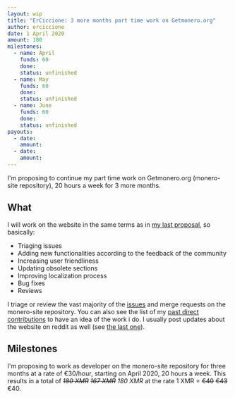 ```yaml
---
layout: wip
title: "ErCiccione: 3 more months part time work on Getmonero.org"
author: erciccione
date: 1 April 2020
amount: 180
milestones:
  - name: April
    funds: 60
    done: 
    status: unfinished
  - name: May
    funds: 60
    done: 
    status: unfinished
  - name: June
    funds: 60
    done:
    status: unfinished
payouts:
  - date:
    amount: 
  - date:
    amount:
---
```


I'm proposing to continue my part time work on Getmonero.org (monero-site repository), 20 hours a week for 3 more months.

## What
I will work on the website in the same terms as in [my last proposal](https://repo.getmonero.org/monero-project/ccs-proposals/-/merge_requests/111), so basically:

- Triaging issues
- Adding new functionalities according to the feedback of the community
- Increasing user friendliness
- Updating obsolete sections
- Improving localization process
- Bug fixes
- Reviews

I triage or review the vast majority of the [issues](https://repo.getmonero.org/monero-project/monero-site/-/issues) and merge requests on the monero-site repository. You can also see the list of my [past direct contributions](https://repo.getmonero.org/monero-project/monero-site/-/merge_requests?scope=all&utf8=%E2%9C%93&state=merged&author_username=erciccione) to have an idea of the work i do. I usually post updates about the website on reddit as well (see [the last one](https://www.reddit.com/r/Monero/comments/fetf6z/getmoneroorg_updated_fixed_meta_tags_updated/)).

## Milestones
I'm proposing to work as developer on the monero-site repository for three months at a rate of €30/hour, starting on April 2020, 20 hours a week. This results in a total of *~~180 XMR~~* *~~167 XMR~~* *180 XMR* at the rate 1 XMR = ~~€40~~ ~~€43~~ €40.
